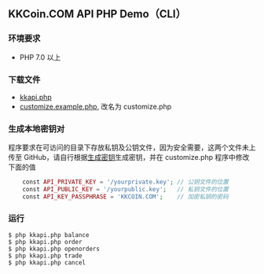 ## KKCoin.COM API PHP Demo（CLI）

### 环境要求

- PHP 7.0 以上

### 下载文件

- [kkapi.php](https://github.com/KKCoinEx/api-php-demo/blob/master/kkapi.php)
- [customize.example.php](https://github.com/KKCoinEx/api-php-demo/blob/master/customize.example.php), 改名为 customize.php

### 生成本地密钥对
程序要求在可访问的目录下存放私钥及公钥文件，因为安全需要，这两个文件未上传至 GitHub，请自行根据[生成密钥](https://github.com/KKCoinEx/api-wiki/wiki/RESTful-Auth-D1.-generate-key-pair)生成密钥，并在 customize.php 程序中修改下面的值

```php
    const API_PRIVATE_KEY = '/yourprivate.key'; // 公钥文件的位置
    const API_PUBLIC_KEY = '/yourpublic.key';   // 私钥文件的位置
    const API_KEY_PASSPHRASE = 'KKCOIN.COM';    // 加密私钥的密码
```

### 运行

```
$ php kkapi.php balance
$ php kkapi.php order  
$ php kkapi.php openorders  
$ php kkapi.php trade  
$ php kkapi.php cancel  
```
